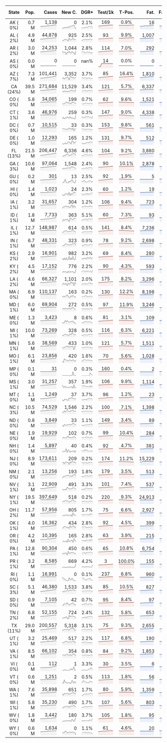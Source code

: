 
<!-- Building Table Time:  2020-07-07T04:30:00.643780 -->


| State | Pop. | Cases | New C. | DGR* | Test/1k | T-Pos. | Fat. | Fat./1M  | CFR* |  GF* | GF-14day | Dbl.Days | CDD |  
| :---: | ---: | ---: | ---: | :---: | :---: | :---: | ---: | ---:  | :---: |  :---: | :---: | :---: | ---: |  
| AK ( 0%)  | 0.7 M  | 1,138 <br><img src="/assets/images/covid/sparklines/AK_img_positive_20200707_1594110600.png"> | 0 <br><img src="/assets/images/covid/sparklines/AK_img_positiveIncrease_20200707_1594110600.png"> | 2.1% <br><img src="/assets/images/covid/sparklines/AK_img_dgr_4_20200707_1594110600.png"> | 169 <br><img src="/assets/images/covid/sparklines/AK_img_total_test_per_1k_20200707_1594110601.png"> | 0.9% <br><img src="/assets/images/covid/sparklines/AK_img_test_positivity_20200707_1594110601.png"> | 16 <br><img src="/assets/images/covid/sparklines/AK_img_death_20200707_1594110601.png"> | 22 <br><img src="/assets/images/covid/sparklines/AK_img_death_20200707_1594110601.png">  | 1.4% <br><img src="/assets/images/covid/sparklines/AK_img_cfr_4_20200707_1594110602.png"> |  0.5 <br><img src="/assets/images/covid/sparklines/AK_img_gfac_4_20200707_1594110601.png"> | 16.5 <br><img src="/assets/images/covid/sparklines/AK_img_gfac_14sum_20200707_1594110601.png"> | 33 <br><img src="/assets/images/covid/sparklines/AK_img_doubling_days_20200707_1594110601.png"> | 2   |  
| AL ( 2%)  | 4.9 M  | 44,878 <br><img src="/assets/images/covid/sparklines/AL_img_positive_20200707_1594110602.png"> | 925 <br><img src="/assets/images/covid/sparklines/AL_img_positiveIncrease_20200707_1594110602.png"> | 2.5% <br><img src="/assets/images/covid/sparklines/AL_img_dgr_4_20200707_1594110602.png"> | 93 <br><img src="/assets/images/covid/sparklines/AL_img_total_test_per_1k_20200707_1594110602.png"> | 9.9% <br><img src="/assets/images/covid/sparklines/AL_img_test_positivity_20200707_1594110602.png"> | 1,007 <br><img src="/assets/images/covid/sparklines/AL_img_death_20200707_1594110602.png"> | 205 <br><img src="/assets/images/covid/sparklines/AL_img_death_20200707_1594110602.png">  | 2.3% <br><img src="/assets/images/covid/sparklines/AL_img_cfr_4_20200707_1594110603.png"> |  1.0 <br><img src="/assets/images/covid/sparklines/AL_img_gfac_4_20200707_1594110602.png"> | 17.9 <br><img src="/assets/images/covid/sparklines/AL_img_gfac_14sum_20200707_1594110603.png"> | 27 <br><img src="/assets/images/covid/sparklines/AL_img_doubling_days_20200707_1594110603.png"> | 1   |  
| AR ( 2%)  | 3.0 M  | 24,253 <br><img src="/assets/images/covid/sparklines/AR_img_positive_20200707_1594110603.png"> | 1,044 <br><img src="/assets/images/covid/sparklines/AR_img_positiveIncrease_20200707_1594110603.png"> | 2.8% <br><img src="/assets/images/covid/sparklines/AR_img_dgr_4_20200707_1594110603.png"> | 114 <br><img src="/assets/images/covid/sparklines/AR_img_total_test_per_1k_20200707_1594110604.png"> | 7.0% <br><img src="/assets/images/covid/sparklines/AR_img_test_positivity_20200707_1594110604.png"> | 292 <br><img src="/assets/images/covid/sparklines/AR_img_death_20200707_1594110604.png"> | 97 <br><img src="/assets/images/covid/sparklines/AR_img_death_20200707_1594110604.png">  | 1.2% <br><img src="/assets/images/covid/sparklines/AR_img_cfr_4_20200707_1594110605.png"> |  0.6 <br><img src="/assets/images/covid/sparklines/AR_img_gfac_4_20200707_1594110604.png"> | 11.9 <br><img src="/assets/images/covid/sparklines/AR_img_gfac_14sum_20200707_1594110604.png"> | 25 <br><img src="/assets/images/covid/sparklines/AR_img_doubling_days_20200707_1594110604.png"> | 0   |  
| AS ( 0%)  | 0.0 M  | 0 <br><img src="/assets/images/covid/sparklines/AS_img_positive_20200707_1594110605.png"> | 0 <br><img src="/assets/images/covid/sparklines/AS_img_positiveIncrease_20200707_1594110605.png"> | nan% <br><img src="/assets/images/covid/sparklines/AS_img_dgr_4_20200707_1594110605.png"> | 14 <br><img src="/assets/images/covid/sparklines/AS_img_total_test_per_1k_20200707_1594110605.png"> | 0.0% <br><img src="/assets/images/covid/sparklines/AS_img_test_positivity_20200707_1594110605.png"> | 0 <br><img src="/assets/images/covid/sparklines/AS_img_death_20200707_1594110606.png"> | 0 <br><img src="/assets/images/covid/sparklines/AS_img_death_20200707_1594110606.png">  | 0.0% <br><img src="/assets/images/covid/sparklines/AS_img_cfr_4_20200707_1594110606.png"> |  nan <br><img src="/assets/images/covid/sparklines/AS_img_gfac_4_20200707_1594110606.png"> | nan <br><img src="/assets/images/covid/sparklines/AS_img_gfac_14sum_20200707_1594110606.png"> | nan <br><img src="/assets/images/covid/sparklines/AS_img_doubling_days_20200707_1594110606.png"> | 98   |  
| AZ ( 7%)  | 7.3 M  | 101,441 <br><img src="/assets/images/covid/sparklines/AZ_img_positive_20200707_1594110606.png"> | 3,352 <br><img src="/assets/images/covid/sparklines/AZ_img_positiveIncrease_20200707_1594110607.png"> | 3.7% <br><img src="/assets/images/covid/sparklines/AZ_img_dgr_4_20200707_1594110607.png"> | 85 <br><img src="/assets/images/covid/sparklines/AZ_img_total_test_per_1k_20200707_1594110607.png"> | 16.4% <br><img src="/assets/images/covid/sparklines/AZ_img_test_positivity_20200707_1594110607.png"> | 1,810 <br><img src="/assets/images/covid/sparklines/AZ_img_death_20200707_1594110607.png"> | 249 <br><img src="/assets/images/covid/sparklines/AZ_img_death_20200707_1594110607.png">  | 1.9% <br><img src="/assets/images/covid/sparklines/AZ_img_cfr_4_20200707_1594110608.png"> |  1.1 <br><img src="/assets/images/covid/sparklines/AZ_img_gfac_4_20200707_1594110607.png"> | 20.4 <br><img src="/assets/images/covid/sparklines/AZ_img_gfac_14sum_20200707_1594110607.png"> | 19 <br><img src="/assets/images/covid/sparklines/AZ_img_doubling_days_20200707_1594110607.png"> | 1   |  
| CA (24%)  | 39.5 M  | 271,684 <br><img src="/assets/images/covid/sparklines/CA_img_positive_20200707_1594110608.png"> | 11,529 <br><img src="/assets/images/covid/sparklines/CA_img_positiveIncrease_20200707_1594110608.png"> | 3.4% <br><img src="/assets/images/covid/sparklines/CA_img_dgr_4_20200707_1594110608.png"> | 121 <br><img src="/assets/images/covid/sparklines/CA_img_total_test_per_1k_20200707_1594110608.png"> | 5.7% <br><img src="/assets/images/covid/sparklines/CA_img_test_positivity_20200707_1594110608.png"> | 6,337 <br><img src="/assets/images/covid/sparklines/CA_img_death_20200707_1594110609.png"> | 160 <br><img src="/assets/images/covid/sparklines/CA_img_death_20200707_1594110609.png">  | 2.4% <br><img src="/assets/images/covid/sparklines/CA_img_cfr_4_20200707_1594110610.png"> |  1.4 <br><img src="/assets/images/covid/sparklines/CA_img_gfac_4_20200707_1594110609.png"> | 15.2 <br><img src="/assets/images/covid/sparklines/CA_img_gfac_14sum_20200707_1594110609.png"> | 21 <br><img src="/assets/images/covid/sparklines/CA_img_doubling_days_20200707_1594110609.png"> | 0   |  
| CO ( 0%)  | 5.8 M  | 34,065 <br><img src="/assets/images/covid/sparklines/CO_img_positive_20200707_1594110610.png"> | 199 <br><img src="/assets/images/covid/sparklines/CO_img_positiveIncrease_20200707_1594110610.png"> | 0.7% <br><img src="/assets/images/covid/sparklines/CO_img_dgr_4_20200707_1594110610.png"> | 62 <br><img src="/assets/images/covid/sparklines/CO_img_total_test_per_1k_20200707_1594110610.png"> | 9.6% <br><img src="/assets/images/covid/sparklines/CO_img_test_positivity_20200707_1594110610.png"> | 1,521 <br><img src="/assets/images/covid/sparklines/CO_img_death_20200707_1594110611.png"> | 264 <br><img src="/assets/images/covid/sparklines/CO_img_death_20200707_1594110611.png">  | 4.5% <br><img src="/assets/images/covid/sparklines/CO_img_cfr_4_20200707_1594110611.png"> |  0.9 <br><img src="/assets/images/covid/sparklines/CO_img_gfac_4_20200707_1594110611.png"> | 14.6 <br><img src="/assets/images/covid/sparklines/CO_img_gfac_14sum_20200707_1594110611.png"> | 97 <br><img src="/assets/images/covid/sparklines/CO_img_doubling_days_20200707_1594110611.png"> | 3   |  
| CT ( 1%)  | 3.6 M  | 46,976 <br><img src="/assets/images/covid/sparklines/CT_img_positive_20200707_1594110612.png"> | 259 <br><img src="/assets/images/covid/sparklines/CT_img_positiveIncrease_20200707_1594110612.png"> | 0.3% <br><img src="/assets/images/covid/sparklines/CT_img_dgr_4_20200707_1594110612.png"> | 147 <br><img src="/assets/images/covid/sparklines/CT_img_total_test_per_1k_20200707_1594110612.png"> | 9.0% <br><img src="/assets/images/covid/sparklines/CT_img_test_positivity_20200707_1594110612.png"> | 4,338 <br><img src="/assets/images/covid/sparklines/CT_img_death_20200707_1594110612.png"> | 1,217 <br><img src="/assets/images/covid/sparklines/CT_img_death_20200707_1594110612.png">  | 9.3% <br><img src="/assets/images/covid/sparklines/CT_img_cfr_4_20200707_1594110613.png"> |  0.7 <br><img src="/assets/images/covid/sparklines/CT_img_gfac_4_20200707_1594110612.png"> | 22.4 <br><img src="/assets/images/covid/sparklines/CT_img_gfac_14sum_20200707_1594110613.png"> | 269 <br><img src="/assets/images/covid/sparklines/CT_img_doubling_days_20200707_1594110613.png"> | 0   |  
| DC ( 0%)  | 0.7 M  | 10,515 <br><img src="/assets/images/covid/sparklines/DC_img_positive_20200707_1594110613.png"> | 33 <br><img src="/assets/images/covid/sparklines/DC_img_positiveIncrease_20200707_1594110613.png"> | 0.3% <br><img src="/assets/images/covid/sparklines/DC_img_dgr_4_20200707_1594110613.png"> | 153 <br><img src="/assets/images/covid/sparklines/DC_img_total_test_per_1k_20200707_1594110613.png"> | 9.8% <br><img src="/assets/images/covid/sparklines/DC_img_test_positivity_20200707_1594110614.png"> | 561 <br><img src="/assets/images/covid/sparklines/DC_img_death_20200707_1594110614.png"> | 795 <br><img src="/assets/images/covid/sparklines/DC_img_death_20200707_1594110614.png">  | 5.3% <br><img src="/assets/images/covid/sparklines/DC_img_cfr_4_20200707_1594110614.png"> |  1.4 <br><img src="/assets/images/covid/sparklines/DC_img_gfac_4_20200707_1594110614.png"> | 15.2 <br><img src="/assets/images/covid/sparklines/DC_img_gfac_14sum_20200707_1594110614.png"> | 231 <br><img src="/assets/images/covid/sparklines/DC_img_doubling_days_20200707_1594110614.png"> | 1   |  
| DE ( 0%)  | 1.0 M  | 12,293 <br><img src="/assets/images/covid/sparklines/DE_img_positive_20200707_1594110615.png"> | 165 <br><img src="/assets/images/covid/sparklines/DE_img_positiveIncrease_20200707_1594110615.png"> | 1.2% <br><img src="/assets/images/covid/sparklines/DE_img_dgr_4_20200707_1594110615.png"> | 131 <br><img src="/assets/images/covid/sparklines/DE_img_total_test_per_1k_20200707_1594110615.png"> | 9.7% <br><img src="/assets/images/covid/sparklines/DE_img_test_positivity_20200707_1594110615.png"> | 512 <br><img src="/assets/images/covid/sparklines/DE_img_death_20200707_1594110615.png"> | 526 <br><img src="/assets/images/covid/sparklines/DE_img_death_20200707_1594110615.png">  | 4.2% <br><img src="/assets/images/covid/sparklines/DE_img_cfr_4_20200707_1594110616.png"> |  1.4 <br><img src="/assets/images/covid/sparklines/DE_img_gfac_4_20200707_1594110615.png"> | 20.4 <br><img src="/assets/images/covid/sparklines/DE_img_gfac_14sum_20200707_1594110616.png"> | 58 <br><img src="/assets/images/covid/sparklines/DE_img_doubling_days_20200707_1594110616.png"> | 0   |  
| FL (13%)  | 21.5 M  | 206,447 <br><img src="/assets/images/covid/sparklines/FL_img_positive_20200707_1594110616.png"> | 6,336 <br><img src="/assets/images/covid/sparklines/FL_img_positiveIncrease_20200707_1594110616.png"> | 4.6% <br><img src="/assets/images/covid/sparklines/FL_img_dgr_4_20200707_1594110616.png"> | 104 <br><img src="/assets/images/covid/sparklines/FL_img_total_test_per_1k_20200707_1594110617.png"> | 9.2% <br><img src="/assets/images/covid/sparklines/FL_img_test_positivity_20200707_1594110617.png"> | 3,880 <br><img src="/assets/images/covid/sparklines/FL_img_death_20200707_1594110617.png"> | 181 <br><img src="/assets/images/covid/sparklines/FL_img_death_20200707_1594110617.png">  | 2.0% <br><img src="/assets/images/covid/sparklines/FL_img_cfr_4_20200707_1594110618.png"> |  0.9 <br><img src="/assets/images/covid/sparklines/FL_img_gfac_4_20200707_1594110617.png"> | 15.6 <br><img src="/assets/images/covid/sparklines/FL_img_gfac_14sum_20200707_1594110617.png"> | 15 <br><img src="/assets/images/covid/sparklines/FL_img_doubling_days_20200707_1594110617.png"> | 2   |  
| GA ( 3%)  | 10.6 M  | 97,064 <br><img src="/assets/images/covid/sparklines/GA_img_positive_20200707_1594110618.png"> | 1,548 <br><img src="/assets/images/covid/sparklines/GA_img_positiveIncrease_20200707_1594110618.png"> | 2.4% <br><img src="/assets/images/covid/sparklines/GA_img_dgr_4_20200707_1594110618.png"> | 90 <br><img src="/assets/images/covid/sparklines/GA_img_total_test_per_1k_20200707_1594110618.png"> | 10.1% <br><img src="/assets/images/covid/sparklines/GA_img_test_positivity_20200707_1594110618.png"> | 2,878 <br><img src="/assets/images/covid/sparklines/GA_img_death_20200707_1594110618.png"> | 271 <br><img src="/assets/images/covid/sparklines/GA_img_death_20200707_1594110618.png">  | 3.1% <br><img src="/assets/images/covid/sparklines/GA_img_cfr_4_20200707_1594110619.png"> |  0.8 <br><img src="/assets/images/covid/sparklines/GA_img_gfac_4_20200707_1594110618.png"> | 15.0 <br><img src="/assets/images/covid/sparklines/GA_img_gfac_14sum_20200707_1594110619.png"> | 29 <br><img src="/assets/images/covid/sparklines/GA_img_doubling_days_20200707_1594110619.png"> | 2   |  
| GU ( 0%)  | 0.2 M  | 301 <br><img src="/assets/images/covid/sparklines/GU_img_positive_20200707_1594110619.png"> | 13 <br><img src="/assets/images/covid/sparklines/GU_img_positiveIncrease_20200707_1594110619.png"> | 2.5% <br><img src="/assets/images/covid/sparklines/GU_img_dgr_4_20200707_1594110619.png"> | 92 <br><img src="/assets/images/covid/sparklines/GU_img_total_test_per_1k_20200707_1594110620.png"> | 1.9% <br><img src="/assets/images/covid/sparklines/GU_img_test_positivity_20200707_1594110620.png"> | 5 <br><img src="/assets/images/covid/sparklines/GU_img_death_20200707_1594110620.png"> | 30 <br><img src="/assets/images/covid/sparklines/GU_img_death_20200707_1594110620.png">  | 1.7% <br><img src="/assets/images/covid/sparklines/GU_img_cfr_4_20200707_1594110621.png"> |  0.4 <br><img src="/assets/images/covid/sparklines/GU_img_gfac_4_20200707_1594110620.png"> | 18.2 <br><img src="/assets/images/covid/sparklines/GU_img_gfac_14sum_20200707_1594110620.png"> | 28 <br><img src="/assets/images/covid/sparklines/GU_img_doubling_days_20200707_1594110620.png"> | 0   |  
| HI ( 0%)  | 1.4 M  | 1,023 <br><img src="/assets/images/covid/sparklines/HI_img_positive_20200707_1594110621.png"> | 24 <br><img src="/assets/images/covid/sparklines/HI_img_positiveIncrease_20200707_1594110621.png"> | 2.3% <br><img src="/assets/images/covid/sparklines/HI_img_dgr_4_20200707_1594110621.png"> | 60 <br><img src="/assets/images/covid/sparklines/HI_img_total_test_per_1k_20200707_1594110621.png"> | 1.2% <br><img src="/assets/images/covid/sparklines/HI_img_test_positivity_20200707_1594110621.png"> | 19 <br><img src="/assets/images/covid/sparklines/HI_img_death_20200707_1594110622.png"> | 13 <br><img src="/assets/images/covid/sparklines/HI_img_death_20200707_1594110622.png">  | 1.9% <br><img src="/assets/images/covid/sparklines/HI_img_cfr_4_20200707_1594110622.png"> |  1.6 <br><img src="/assets/images/covid/sparklines/HI_img_gfac_4_20200707_1594110622.png"> | 36.3 <br><img src="/assets/images/covid/sparklines/HI_img_gfac_14sum_20200707_1594110622.png"> | 30 <br><img src="/assets/images/covid/sparklines/HI_img_doubling_days_20200707_1594110622.png"> | 0   |  
| IA ( 1%)  | 3.2 M  | 31,657 <br><img src="/assets/images/covid/sparklines/IA_img_positive_20200707_1594110622.png"> | 304 <br><img src="/assets/images/covid/sparklines/IA_img_positiveIncrease_20200707_1594110623.png"> | 1.2% <br><img src="/assets/images/covid/sparklines/IA_img_dgr_4_20200707_1594110623.png"> | 106 <br><img src="/assets/images/covid/sparklines/IA_img_total_test_per_1k_20200707_1594110623.png"> | 9.4% <br><img src="/assets/images/covid/sparklines/IA_img_test_positivity_20200707_1594110623.png"> | 723 <br><img src="/assets/images/covid/sparklines/IA_img_death_20200707_1594110623.png"> | 229 <br><img src="/assets/images/covid/sparklines/IA_img_death_20200707_1594110623.png">  | 2.3% <br><img src="/assets/images/covid/sparklines/IA_img_cfr_4_20200707_1594110624.png"> |  1.1 <br><img src="/assets/images/covid/sparklines/IA_img_gfac_4_20200707_1594110623.png"> | 18.6 <br><img src="/assets/images/covid/sparklines/IA_img_gfac_14sum_20200707_1594110623.png"> | 57 <br><img src="/assets/images/covid/sparklines/IA_img_doubling_days_20200707_1594110624.png"> | 2   |  
| ID ( 1%)  | 1.8 M  | 7,733 <br><img src="/assets/images/covid/sparklines/ID_img_positive_20200707_1594110624.png"> | 363 <br><img src="/assets/images/covid/sparklines/ID_img_positiveIncrease_20200707_1594110624.png"> | 5.1% <br><img src="/assets/images/covid/sparklines/ID_img_dgr_4_20200707_1594110624.png"> | 60 <br><img src="/assets/images/covid/sparklines/ID_img_total_test_per_1k_20200707_1594110624.png"> | 7.3% <br><img src="/assets/images/covid/sparklines/ID_img_test_positivity_20200707_1594110624.png"> | 93 <br><img src="/assets/images/covid/sparklines/ID_img_death_20200707_1594110625.png"> | 52 <br><img src="/assets/images/covid/sparklines/ID_img_death_20200707_1594110625.png">  | 1.3% <br><img src="/assets/images/covid/sparklines/ID_img_cfr_4_20200707_1594110625.png"> |  1.0 <br><img src="/assets/images/covid/sparklines/ID_img_gfac_4_20200707_1594110625.png"> | 12.0 <br><img src="/assets/images/covid/sparklines/ID_img_gfac_14sum_20200707_1594110625.png"> | 14 <br><img src="/assets/images/covid/sparklines/ID_img_doubling_days_20200707_1594110625.png"> | 2   |  
| IL ( 1%)  | 12.7 M  | 148,987 <br><img src="/assets/images/covid/sparklines/IL_img_positive_20200707_1594110625.png"> | 614 <br><img src="/assets/images/covid/sparklines/IL_img_positiveIncrease_20200707_1594110626.png"> | 0.5% <br><img src="/assets/images/covid/sparklines/IL_img_dgr_4_20200707_1594110626.png"> | 141 <br><img src="/assets/images/covid/sparklines/IL_img_total_test_per_1k_20200707_1594110626.png"> | 8.4% <br><img src="/assets/images/covid/sparklines/IL_img_test_positivity_20200707_1594110626.png"> | 7,236 <br><img src="/assets/images/covid/sparklines/IL_img_death_20200707_1594110626.png"> | 571 <br><img src="/assets/images/covid/sparklines/IL_img_death_20200707_1594110626.png">  | 4.9% <br><img src="/assets/images/covid/sparklines/IL_img_cfr_4_20200707_1594110627.png"> |  0.9 <br><img src="/assets/images/covid/sparklines/IL_img_gfac_4_20200707_1594110626.png"> | 14.4 <br><img src="/assets/images/covid/sparklines/IL_img_gfac_14sum_20200707_1594110626.png"> | 144 <br><img src="/assets/images/covid/sparklines/IL_img_doubling_days_20200707_1594110627.png"> | 3   |  
| IN ( 1%)  | 6.7 M  | 48,331 <br><img src="/assets/images/covid/sparklines/IN_img_positive_20200707_1594110627.png"> | 323 <br><img src="/assets/images/covid/sparklines/IN_img_positiveIncrease_20200707_1594110627.png"> | 0.9% <br><img src="/assets/images/covid/sparklines/IN_img_dgr_4_20200707_1594110627.png"> | 78 <br><img src="/assets/images/covid/sparklines/IN_img_total_test_per_1k_20200707_1594110627.png"> | 9.2% <br><img src="/assets/images/covid/sparklines/IN_img_test_positivity_20200707_1594110627.png"> | 2,698 <br><img src="/assets/images/covid/sparklines/IN_img_death_20200707_1594110628.png"> | 401 <br><img src="/assets/images/covid/sparklines/IN_img_death_20200707_1594110628.png">  | 5.6% <br><img src="/assets/images/covid/sparklines/IN_img_cfr_4_20200707_1594110628.png"> |  0.9 <br><img src="/assets/images/covid/sparklines/IN_img_gfac_4_20200707_1594110628.png"> | 15.0 <br><img src="/assets/images/covid/sparklines/IN_img_gfac_14sum_20200707_1594110628.png"> | 75 <br><img src="/assets/images/covid/sparklines/IN_img_doubling_days_20200707_1594110628.png"> | 1   |  
| KS ( 2%)  | 2.9 M  | 16,901 <br><img src="/assets/images/covid/sparklines/KS_img_positive_20200707_1594110628.png"> | 982 <br><img src="/assets/images/covid/sparklines/KS_img_positiveIncrease_20200707_1594110629.png"> | 3.2% <br><img src="/assets/images/covid/sparklines/KS_img_dgr_4_20200707_1594110629.png"> | 69 <br><img src="/assets/images/covid/sparklines/KS_img_total_test_per_1k_20200707_1594110629.png"> | 8.4% <br><img src="/assets/images/covid/sparklines/KS_img_test_positivity_20200707_1594110629.png"> | 280 <br><img src="/assets/images/covid/sparklines/KS_img_death_20200707_1594110629.png"> | 96 <br><img src="/assets/images/covid/sparklines/KS_img_death_20200707_1594110629.png">  | 1.7% <br><img src="/assets/images/covid/sparklines/KS_img_cfr_4_20200707_1594110630.png"> |  0.0 <br><img src="/assets/images/covid/sparklines/KS_img_gfac_4_20200707_1594110629.png"> | 0.0 <br><img src="/assets/images/covid/sparklines/KS_img_gfac_14sum_20200707_1594110629.png"> | 22 <br><img src="/assets/images/covid/sparklines/KS_img_doubling_days_20200707_1594110630.png"> | 0   |  
| KY ( 2%)  | 4.5 M  | 17,152 <br><img src="/assets/images/covid/sparklines/KY_img_positive_20200707_1594110630.png"> | 776 <br><img src="/assets/images/covid/sparklines/KY_img_positiveIncrease_20200707_1594110630.png"> | 2.2% <br><img src="/assets/images/covid/sparklines/KY_img_dgr_4_20200707_1594110630.png"> | 90 <br><img src="/assets/images/covid/sparklines/KY_img_total_test_per_1k_20200707_1594110630.png"> | 4.3% <br><img src="/assets/images/covid/sparklines/KY_img_test_positivity_20200707_1594110630.png"> | 593 <br><img src="/assets/images/covid/sparklines/KY_img_death_20200707_1594110631.png"> | 133 <br><img src="/assets/images/covid/sparklines/KY_img_death_20200707_1594110631.png">  | 3.5% <br><img src="/assets/images/covid/sparklines/KY_img_cfr_4_20200707_1594110632.png"> |  0.7 <br><img src="/assets/images/covid/sparklines/KY_img_gfac_4_20200707_1594110631.png"> | 14.4 <br><img src="/assets/images/covid/sparklines/KY_img_gfac_14sum_20200707_1594110631.png"> | 31 <br><img src="/assets/images/covid/sparklines/KY_img_doubling_days_20200707_1594110631.png"> | 0   |  
| LA ( 2%)  | 4.6 M  | 66,327 <br><img src="/assets/images/covid/sparklines/LA_img_positive_20200707_1594110632.png"> | 1,101 <br><img src="/assets/images/covid/sparklines/LA_img_positiveIncrease_20200707_1594110632.png"> | 2.0% <br><img src="/assets/images/covid/sparklines/LA_img_dgr_4_20200707_1594110632.png"> | 175 <br><img src="/assets/images/covid/sparklines/LA_img_total_test_per_1k_20200707_1594110632.png"> | 8.2% <br><img src="/assets/images/covid/sparklines/LA_img_test_positivity_20200707_1594110632.png"> | 3,296 <br><img src="/assets/images/covid/sparklines/LA_img_death_20200707_1594110632.png"> | 709 <br><img src="/assets/images/covid/sparklines/LA_img_death_20200707_1594110632.png">  | 5.1% <br><img src="/assets/images/covid/sparklines/LA_img_cfr_4_20200707_1594110633.png"> |  0.6 <br><img src="/assets/images/covid/sparklines/LA_img_gfac_4_20200707_1594110633.png"> | 12.5 <br><img src="/assets/images/covid/sparklines/LA_img_gfac_14sum_20200707_1594110633.png"> | 35 <br><img src="/assets/images/covid/sparklines/LA_img_doubling_days_20200707_1594110633.png"> | 1   |  
| MA ( 0%)  | 6.9 M  | 110,137 <br><img src="/assets/images/covid/sparklines/MA_img_positive_20200707_1594110633.png"> | 163 <br><img src="/assets/images/covid/sparklines/MA_img_positiveIncrease_20200707_1594110633.png"> | 0.2% <br><img src="/assets/images/covid/sparklines/MA_img_dgr_4_20200707_1594110634.png"> | 130 <br><img src="/assets/images/covid/sparklines/MA_img_total_test_per_1k_20200707_1594110634.png"> | 12.2% <br><img src="/assets/images/covid/sparklines/MA_img_test_positivity_20200707_1594110634.png"> | 8,198 <br><img src="/assets/images/covid/sparklines/MA_img_death_20200707_1594110634.png"> | 1,189 <br><img src="/assets/images/covid/sparklines/MA_img_death_20200707_1594110634.png">  | 7.4% <br><img src="/assets/images/covid/sparklines/MA_img_cfr_4_20200707_1594110635.png"> |  1.0 <br><img src="/assets/images/covid/sparklines/MA_img_gfac_4_20200707_1594110634.png"> | 15.5 <br><img src="/assets/images/covid/sparklines/MA_img_gfac_14sum_20200707_1594110634.png"> | 425 <br><img src="/assets/images/covid/sparklines/MA_img_doubling_days_20200707_1594110634.png"> | 0   |  
| MD ( 1%)  | 6.0 M  | 69,904 <br><img src="/assets/images/covid/sparklines/MD_img_positive_20200707_1594110635.png"> | 272 <br><img src="/assets/images/covid/sparklines/MD_img_positiveIncrease_20200707_1594110635.png"> | 0.5% <br><img src="/assets/images/covid/sparklines/MD_img_dgr_4_20200707_1594110635.png"> | 97 <br><img src="/assets/images/covid/sparklines/MD_img_total_test_per_1k_20200707_1594110635.png"> | 11.9% <br><img src="/assets/images/covid/sparklines/MD_img_test_positivity_20200707_1594110635.png"> | 3,246 <br><img src="/assets/images/covid/sparklines/MD_img_death_20200707_1594110635.png"> | 537 <br><img src="/assets/images/covid/sparklines/MD_img_death_20200707_1594110635.png">  | 4.7% <br><img src="/assets/images/covid/sparklines/MD_img_cfr_4_20200707_1594110636.png"> |  0.9 <br><img src="/assets/images/covid/sparklines/MD_img_gfac_4_20200707_1594110636.png"> | 14.5 <br><img src="/assets/images/covid/sparklines/MD_img_gfac_14sum_20200707_1594110636.png"> | 143 <br><img src="/assets/images/covid/sparklines/MD_img_doubling_days_20200707_1594110636.png"> | 3   |  
| ME ( 0%)  | 1.3 M  | 3,423 <br><img src="/assets/images/covid/sparklines/ME_img_positive_20200707_1594110636.png"> | 8 <br><img src="/assets/images/covid/sparklines/ME_img_positiveIncrease_20200707_1594110636.png"> | 0.6% <br><img src="/assets/images/covid/sparklines/ME_img_dgr_4_20200707_1594110637.png"> | 81 <br><img src="/assets/images/covid/sparklines/ME_img_total_test_per_1k_20200707_1594110637.png"> | 3.1% <br><img src="/assets/images/covid/sparklines/ME_img_test_positivity_20200707_1594110637.png"> | 109 <br><img src="/assets/images/covid/sparklines/ME_img_death_20200707_1594110637.png"> | 81 <br><img src="/assets/images/covid/sparklines/ME_img_death_20200707_1594110637.png">  | 3.2% <br><img src="/assets/images/covid/sparklines/ME_img_cfr_4_20200707_1594110638.png"> |  0.7 <br><img src="/assets/images/covid/sparklines/ME_img_gfac_4_20200707_1594110637.png"> | 15.2 <br><img src="/assets/images/covid/sparklines/ME_img_gfac_14sum_20200707_1594110637.png"> | 119 <br><img src="/assets/images/covid/sparklines/ME_img_doubling_days_20200707_1594110637.png"> | 3   |  
| MI ( 1%)  | 10.0 M  | 73,269 <br><img src="/assets/images/covid/sparklines/MI_img_positive_20200707_1594110638.png"> | 328 <br><img src="/assets/images/covid/sparklines/MI_img_positiveIncrease_20200707_1594110638.png"> | 0.5% <br><img src="/assets/images/covid/sparklines/MI_img_dgr_4_20200707_1594110638.png"> | 116 <br><img src="/assets/images/covid/sparklines/MI_img_total_test_per_1k_20200707_1594110638.png"> | 6.3% <br><img src="/assets/images/covid/sparklines/MI_img_test_positivity_20200707_1594110638.png"> | 6,221 <br><img src="/assets/images/covid/sparklines/MI_img_death_20200707_1594110638.png"> | 623 <br><img src="/assets/images/covid/sparklines/MI_img_death_20200707_1594110638.png">  | 8.6% <br><img src="/assets/images/covid/sparklines/MI_img_cfr_4_20200707_1594110639.png"> |  0.9 <br><img src="/assets/images/covid/sparklines/MI_img_gfac_4_20200707_1594110639.png"> | 15.4 <br><img src="/assets/images/covid/sparklines/MI_img_gfac_14sum_20200707_1594110639.png"> | 132 <br><img src="/assets/images/covid/sparklines/MI_img_doubling_days_20200707_1594110639.png"> | 4   |  
| MN ( 1%)  | 5.6 M  | 38,569 <br><img src="/assets/images/covid/sparklines/MN_img_positive_20200707_1594110639.png"> | 433 <br><img src="/assets/images/covid/sparklines/MN_img_positiveIncrease_20200707_1594110640.png"> | 1.0% <br><img src="/assets/images/covid/sparklines/MN_img_dgr_4_20200707_1594110640.png"> | 121 <br><img src="/assets/images/covid/sparklines/MN_img_total_test_per_1k_20200707_1594110640.png"> | 5.7% <br><img src="/assets/images/covid/sparklines/MN_img_test_positivity_20200707_1594110640.png"> | 1,511 <br><img src="/assets/images/covid/sparklines/MN_img_death_20200707_1594110640.png"> | 268 <br><img src="/assets/images/covid/sparklines/MN_img_death_20200707_1594110640.png">  | 4.0% <br><img src="/assets/images/covid/sparklines/MN_img_cfr_4_20200707_1594110641.png"> |  0.7 <br><img src="/assets/images/covid/sparklines/MN_img_gfac_4_20200707_1594110640.png"> | 14.1 <br><img src="/assets/images/covid/sparklines/MN_img_gfac_14sum_20200707_1594110640.png"> | 67 <br><img src="/assets/images/covid/sparklines/MN_img_doubling_days_20200707_1594110641.png"> | 1   |  
| MO ( 1%)  | 6.1 M  | 23,856 <br><img src="/assets/images/covid/sparklines/MO_img_positive_20200707_1594110641.png"> | 420 <br><img src="/assets/images/covid/sparklines/MO_img_positiveIncrease_20200707_1594110641.png"> | 1.6% <br><img src="/assets/images/covid/sparklines/MO_img_dgr_4_20200707_1594110641.png"> | 70 <br><img src="/assets/images/covid/sparklines/MO_img_total_test_per_1k_20200707_1594110641.png"> | 5.6% <br><img src="/assets/images/covid/sparklines/MO_img_test_positivity_20200707_1594110641.png"> | 1,028 <br><img src="/assets/images/covid/sparklines/MO_img_death_20200707_1594110642.png"> | 167 <br><img src="/assets/images/covid/sparklines/MO_img_death_20200707_1594110642.png">  | 4.4% <br><img src="/assets/images/covid/sparklines/MO_img_cfr_4_20200707_1594110642.png"> |  1.3 <br><img src="/assets/images/covid/sparklines/MO_img_gfac_4_20200707_1594110642.png"> | 12.2 <br><img src="/assets/images/covid/sparklines/MO_img_gfac_14sum_20200707_1594110642.png"> | 42 <br><img src="/assets/images/covid/sparklines/MO_img_doubling_days_20200707_1594110642.png"> | 0   |  
| MP ( 0%)  | 0.1 M  | 31 <br><img src="/assets/images/covid/sparklines/MP_img_positive_20200707_1594110642.png"> | 0 <br><img src="/assets/images/covid/sparklines/MP_img_positiveIncrease_20200707_1594110643.png"> | 0.3% <br><img src="/assets/images/covid/sparklines/MP_img_dgr_4_20200707_1594110643.png"> | 160 <br><img src="/assets/images/covid/sparklines/MP_img_total_test_per_1k_20200707_1594110643.png"> | 0.4% <br><img src="/assets/images/covid/sparklines/MP_img_test_positivity_20200707_1594110643.png"> | 2 <br><img src="/assets/images/covid/sparklines/MP_img_death_20200707_1594110643.png"> | 39 <br><img src="/assets/images/covid/sparklines/MP_img_death_20200707_1594110643.png">  | 6.5% <br><img src="/assets/images/covid/sparklines/MP_img_cfr_4_20200707_1594110644.png"> |  0.0 <br><img src="/assets/images/covid/sparklines/MP_img_gfac_4_20200707_1594110643.png"> | 8.3 <br><img src="/assets/images/covid/sparklines/MP_img_gfac_14sum_20200707_1594110643.png"> | 241 <br><img src="/assets/images/covid/sparklines/MP_img_doubling_days_20200707_1594110644.png"> | 98   |  
| MS ( 1%)  | 3.0 M  | 31,257 <br><img src="/assets/images/covid/sparklines/MS_img_positive_20200707_1594110644.png"> | 357 <br><img src="/assets/images/covid/sparklines/MS_img_positiveIncrease_20200707_1594110644.png"> | 1.9% <br><img src="/assets/images/covid/sparklines/MS_img_dgr_4_20200707_1594110644.png"> | 106 <br><img src="/assets/images/covid/sparklines/MS_img_total_test_per_1k_20200707_1594110644.png"> | 9.9% <br><img src="/assets/images/covid/sparklines/MS_img_test_positivity_20200707_1594110645.png"> | 1,114 <br><img src="/assets/images/covid/sparklines/MS_img_death_20200707_1594110645.png"> | 374 <br><img src="/assets/images/covid/sparklines/MS_img_death_20200707_1594110645.png">  | 3.6% <br><img src="/assets/images/covid/sparklines/MS_img_cfr_4_20200707_1594110646.png"> |  1.0 <br><img src="/assets/images/covid/sparklines/MS_img_gfac_4_20200707_1594110645.png"> | 12.7 <br><img src="/assets/images/covid/sparklines/MS_img_gfac_14sum_20200707_1594110645.png"> | 36 <br><img src="/assets/images/covid/sparklines/MS_img_doubling_days_20200707_1594110646.png"> | 0   |  
| MT ( 0%)  | 1.1 M  | 1,249 <br><img src="/assets/images/covid/sparklines/MT_img_positive_20200707_1594110646.png"> | 37 <br><img src="/assets/images/covid/sparklines/MT_img_positiveIncrease_20200707_1594110646.png"> | 3.7% <br><img src="/assets/images/covid/sparklines/MT_img_dgr_4_20200707_1594110646.png"> | 96 <br><img src="/assets/images/covid/sparklines/MT_img_total_test_per_1k_20200707_1594110646.png"> | 1.2% <br><img src="/assets/images/covid/sparklines/MT_img_test_positivity_20200707_1594110647.png"> | 23 <br><img src="/assets/images/covid/sparklines/MT_img_death_20200707_1594110647.png"> | 22 <br><img src="/assets/images/covid/sparklines/MT_img_death_20200707_1594110647.png">  | 1.9% <br><img src="/assets/images/covid/sparklines/MT_img_cfr_4_20200707_1594110647.png"> |  1.0 <br><img src="/assets/images/covid/sparklines/MT_img_gfac_4_20200707_1594110647.png"> | 23.8 <br><img src="/assets/images/covid/sparklines/MT_img_gfac_14sum_20200707_1594110647.png"> | 19 <br><img src="/assets/images/covid/sparklines/MT_img_doubling_days_20200707_1594110647.png"> | 1   |  
| NC ( 3%)  | 10.5 M  | 74,529 <br><img src="/assets/images/covid/sparklines/NC_img_positive_20200707_1594110647.png"> | 1,546 <br><img src="/assets/images/covid/sparklines/NC_img_positiveIncrease_20200707_1594110648.png"> | 2.2% <br><img src="/assets/images/covid/sparklines/NC_img_dgr_4_20200707_1594110648.png"> | 100 <br><img src="/assets/images/covid/sparklines/NC_img_total_test_per_1k_20200707_1594110648.png"> | 7.1% <br><img src="/assets/images/covid/sparklines/NC_img_test_positivity_20200707_1594110648.png"> | 1,398 <br><img src="/assets/images/covid/sparklines/NC_img_death_20200707_1594110648.png"> | 133 <br><img src="/assets/images/covid/sparklines/NC_img_death_20200707_1594110648.png">  | 1.9% <br><img src="/assets/images/covid/sparklines/NC_img_cfr_4_20200707_1594110649.png"> |  1.0 <br><img src="/assets/images/covid/sparklines/NC_img_gfac_4_20200707_1594110648.png"> | 15.2 <br><img src="/assets/images/covid/sparklines/NC_img_gfac_14sum_20200707_1594110648.png"> | 32 <br><img src="/assets/images/covid/sparklines/NC_img_doubling_days_20200707_1594110649.png"> | 0   |  
| ND ( 0%)  | 0.8 M  | 3,849 <br><img src="/assets/images/covid/sparklines/ND_img_positive_20200707_1594110649.png"> | 33 <br><img src="/assets/images/covid/sparklines/ND_img_positiveIncrease_20200707_1594110649.png"> | 1.1% <br><img src="/assets/images/covid/sparklines/ND_img_dgr_4_20200707_1594110649.png"> | 149 <br><img src="/assets/images/covid/sparklines/ND_img_total_test_per_1k_20200707_1594110649.png"> | 3.4% <br><img src="/assets/images/covid/sparklines/ND_img_test_positivity_20200707_1594110649.png"> | 89 <br><img src="/assets/images/covid/sparklines/ND_img_death_20200707_1594110649.png"> | 117 <br><img src="/assets/images/covid/sparklines/ND_img_death_20200707_1594110649.png">  | 2.3% <br><img src="/assets/images/covid/sparklines/ND_img_cfr_4_20200707_1594110650.png"> |  0.9 <br><img src="/assets/images/covid/sparklines/ND_img_gfac_4_20200707_1594110650.png"> | 18.5 <br><img src="/assets/images/covid/sparklines/ND_img_gfac_14sum_20200707_1594110650.png"> | 63 <br><img src="/assets/images/covid/sparklines/ND_img_doubling_days_20200707_1594110650.png"> | 3   |  
| NE ( 0%)  | 1.9 M  | 19,929 <br><img src="/assets/images/covid/sparklines/NE_img_positive_20200707_1594110650.png"> | 102 <br><img src="/assets/images/covid/sparklines/NE_img_positiveIncrease_20200707_1594110651.png"> | 0.7% <br><img src="/assets/images/covid/sparklines/NE_img_dgr_4_20200707_1594110651.png"> | 99 <br><img src="/assets/images/covid/sparklines/NE_img_total_test_per_1k_20200707_1594110651.png"> | 10.4% <br><img src="/assets/images/covid/sparklines/NE_img_test_positivity_20200707_1594110651.png"> | 284 <br><img src="/assets/images/covid/sparklines/NE_img_death_20200707_1594110651.png"> | 147 <br><img src="/assets/images/covid/sparklines/NE_img_death_20200707_1594110651.png">  | 1.4% <br><img src="/assets/images/covid/sparklines/NE_img_cfr_4_20200707_1594110652.png"> |  0.9 <br><img src="/assets/images/covid/sparklines/NE_img_gfac_4_20200707_1594110651.png"> | 14.6 <br><img src="/assets/images/covid/sparklines/NE_img_gfac_14sum_20200707_1594110651.png"> | 96 <br><img src="/assets/images/covid/sparklines/NE_img_doubling_days_20200707_1594110652.png"> | 2   |  
| NH ( 0%)  | 1.4 M  | 5,897 <br><img src="/assets/images/covid/sparklines/NH_img_positive_20200707_1594110652.png"> | 40 <br><img src="/assets/images/covid/sparklines/NH_img_positiveIncrease_20200707_1594110652.png"> | 0.4% <br><img src="/assets/images/covid/sparklines/NH_img_dgr_4_20200707_1594110652.png"> | 92 <br><img src="/assets/images/covid/sparklines/NH_img_total_test_per_1k_20200707_1594110652.png"> | 4.7% <br><img src="/assets/images/covid/sparklines/NH_img_test_positivity_20200707_1594110652.png"> | 381 <br><img src="/assets/images/covid/sparklines/NH_img_death_20200707_1594110653.png"> | 280 <br><img src="/assets/images/covid/sparklines/NH_img_death_20200707_1594110653.png">  | 6.4% <br><img src="/assets/images/covid/sparklines/NH_img_cfr_4_20200707_1594110653.png"> |  0.7 <br><img src="/assets/images/covid/sparklines/NH_img_gfac_4_20200707_1594110653.png"> | 13.9 <br><img src="/assets/images/covid/sparklines/NH_img_gfac_14sum_20200707_1594110653.png"> | 158 <br><img src="/assets/images/covid/sparklines/NH_img_doubling_days_20200707_1594110653.png"> | 0   |  
| NJ ( 0%)  | 8.9 M  | 173,611 <br><img src="/assets/images/covid/sparklines/NJ_img_positive_20200707_1594110653.png"> | 209 <br><img src="/assets/images/covid/sparklines/NJ_img_positiveIncrease_20200707_1594110654.png"> | 0.2% <br><img src="/assets/images/covid/sparklines/NJ_img_dgr_4_20200707_1594110654.png"> | 174 <br><img src="/assets/images/covid/sparklines/NJ_img_total_test_per_1k_20200707_1594110654.png"> | 11.2% <br><img src="/assets/images/covid/sparklines/NJ_img_test_positivity_20200707_1594110654.png"> | 15,229 <br><img src="/assets/images/covid/sparklines/NJ_img_death_20200707_1594110654.png"> | 1,715 <br><img src="/assets/images/covid/sparklines/NJ_img_death_20200707_1594110654.png">  | 8.8% <br><img src="/assets/images/covid/sparklines/NJ_img_cfr_4_20200707_1594110655.png"> |  0.9 <br><img src="/assets/images/covid/sparklines/NJ_img_gfac_4_20200707_1594110654.png"> | 17.2 <br><img src="/assets/images/covid/sparklines/NJ_img_gfac_14sum_20200707_1594110654.png"> | 411 <br><img src="/assets/images/covid/sparklines/NJ_img_doubling_days_20200707_1594110655.png"> | 1   |  
| NM ( 0%)  | 2.1 M  | 13,256 <br><img src="/assets/images/covid/sparklines/NM_img_positive_20200707_1594110655.png"> | 193 <br><img src="/assets/images/covid/sparklines/NM_img_positiveIncrease_20200707_1594110655.png"> | 1.8% <br><img src="/assets/images/covid/sparklines/NM_img_dgr_4_20200707_1594110655.png"> | 179 <br><img src="/assets/images/covid/sparklines/NM_img_total_test_per_1k_20200707_1594110655.png"> | 3.5% <br><img src="/assets/images/covid/sparklines/NM_img_test_positivity_20200707_1594110655.png"> | 513 <br><img src="/assets/images/covid/sparklines/NM_img_death_20200707_1594110655.png"> | 245 <br><img src="/assets/images/covid/sparklines/NM_img_death_20200707_1594110655.png">  | 3.9% <br><img src="/assets/images/covid/sparklines/NM_img_cfr_4_20200707_1594110656.png"> |  1.0 <br><img src="/assets/images/covid/sparklines/NM_img_gfac_4_20200707_1594110656.png"> | 15.1 <br><img src="/assets/images/covid/sparklines/NM_img_gfac_14sum_20200707_1594110656.png"> | 39 <br><img src="/assets/images/covid/sparklines/NM_img_doubling_days_20200707_1594110656.png"> | 1   |  
| NV ( 1%)  | 3.1 M  | 22,909 <br><img src="/assets/images/covid/sparklines/NV_img_positive_20200707_1594110656.png"> | 491 <br><img src="/assets/images/covid/sparklines/NV_img_positiveIncrease_20200707_1594110657.png"> | 3.3% <br><img src="/assets/images/covid/sparklines/NV_img_dgr_4_20200707_1594110657.png"> | 101 <br><img src="/assets/images/covid/sparklines/NV_img_total_test_per_1k_20200707_1594110657.png"> | 7.4% <br><img src="/assets/images/covid/sparklines/NV_img_test_positivity_20200707_1594110657.png"> | 537 <br><img src="/assets/images/covid/sparklines/NV_img_death_20200707_1594110657.png"> | 174 <br><img src="/assets/images/covid/sparklines/NV_img_death_20200707_1594110657.png">  | 2.4% <br><img src="/assets/images/covid/sparklines/NV_img_cfr_4_20200707_1594110658.png"> |  0.9 <br><img src="/assets/images/covid/sparklines/NV_img_gfac_4_20200707_1594110657.png"> | 16.1 <br><img src="/assets/images/covid/sparklines/NV_img_gfac_14sum_20200707_1594110658.png"> | 21 <br><img src="/assets/images/covid/sparklines/NV_img_doubling_days_20200707_1594110658.png"> | 3   |  
| NY ( 1%)  | 19.5 M  | 397,649 <br><img src="/assets/images/covid/sparklines/NY_img_positive_20200707_1594110658.png"> | 518 <br><img src="/assets/images/covid/sparklines/NY_img_positiveIncrease_20200707_1594110658.png"> | 0.2% <br><img src="/assets/images/covid/sparklines/NY_img_dgr_4_20200707_1594110658.png"> | 220 <br><img src="/assets/images/covid/sparklines/NY_img_total_test_per_1k_20200707_1594110658.png"> | 9.3% <br><img src="/assets/images/covid/sparklines/NY_img_test_positivity_20200707_1594110659.png"> | 24,913 <br><img src="/assets/images/covid/sparklines/NY_img_death_20200707_1594110659.png"> | 1,281 <br><img src="/assets/images/covid/sparklines/NY_img_death_20200707_1594110659.png">  | 6.3% <br><img src="/assets/images/covid/sparklines/NY_img_cfr_4_20200707_1594110659.png"> |  0.9 <br><img src="/assets/images/covid/sparklines/NY_img_gfac_4_20200707_1594110659.png"> | 14.3 <br><img src="/assets/images/covid/sparklines/NY_img_gfac_14sum_20200707_1594110659.png"> | 450 <br><img src="/assets/images/covid/sparklines/NY_img_doubling_days_20200707_1594110659.png"> | 3   |  
| OH ( 2%)  | 11.7 M  | 57,956 <br><img src="/assets/images/covid/sparklines/OH_img_positive_20200707_1594110660.png"> | 805 <br><img src="/assets/images/covid/sparklines/OH_img_positiveIncrease_20200707_1594110660.png"> | 1.7% <br><img src="/assets/images/covid/sparklines/OH_img_dgr_4_20200707_1594110660.png"> | 75 <br><img src="/assets/images/covid/sparklines/OH_img_total_test_per_1k_20200707_1594110660.png"> | 6.6% <br><img src="/assets/images/covid/sparklines/OH_img_test_positivity_20200707_1594110660.png"> | 2,927 <br><img src="/assets/images/covid/sparklines/OH_img_death_20200707_1594110660.png"> | 250 <br><img src="/assets/images/covid/sparklines/OH_img_death_20200707_1594110660.png">  | 5.2% <br><img src="/assets/images/covid/sparklines/OH_img_cfr_4_20200707_1594110661.png"> |  0.8 <br><img src="/assets/images/covid/sparklines/OH_img_gfac_4_20200707_1594110660.png"> | 13.1 <br><img src="/assets/images/covid/sparklines/OH_img_gfac_14sum_20200707_1594110661.png"> | 40 <br><img src="/assets/images/covid/sparklines/OH_img_doubling_days_20200707_1594110661.png"> | 1   |  
| OK ( 1%)  | 4.0 M  | 16,362 <br><img src="/assets/images/covid/sparklines/OK_img_positive_20200707_1594110661.png"> | 434 <br><img src="/assets/images/covid/sparklines/OK_img_positiveIncrease_20200707_1594110661.png"> | 2.8% <br><img src="/assets/images/covid/sparklines/OK_img_dgr_4_20200707_1594110661.png"> | 92 <br><img src="/assets/images/covid/sparklines/OK_img_total_test_per_1k_20200707_1594110662.png"> | 4.5% <br><img src="/assets/images/covid/sparklines/OK_img_test_positivity_20200707_1594110662.png"> | 399 <br><img src="/assets/images/covid/sparklines/OK_img_death_20200707_1594110662.png"> | 101 <br><img src="/assets/images/covid/sparklines/OK_img_death_20200707_1594110662.png">  | 2.5% <br><img src="/assets/images/covid/sparklines/OK_img_cfr_4_20200707_1594110663.png"> |  1.2 <br><img src="/assets/images/covid/sparklines/OK_img_gfac_4_20200707_1594110662.png"> | 16.3 <br><img src="/assets/images/covid/sparklines/OK_img_gfac_14sum_20200707_1594110663.png"> | 25 <br><img src="/assets/images/covid/sparklines/OK_img_doubling_days_20200707_1594110663.png"> | 0   |  
| OR ( 0%)  | 4.2 M  | 10,395 <br><img src="/assets/images/covid/sparklines/OR_img_positive_20200707_1594110663.png"> | 165 <br><img src="/assets/images/covid/sparklines/OR_img_positiveIncrease_20200707_1594110663.png"> | 2.8% <br><img src="/assets/images/covid/sparklines/OR_img_dgr_4_20200707_1594110663.png"> | 63 <br><img src="/assets/images/covid/sparklines/OR_img_total_test_per_1k_20200707_1594110663.png"> | 3.9% <br><img src="/assets/images/covid/sparklines/OR_img_test_positivity_20200707_1594110664.png"> | 215 <br><img src="/assets/images/covid/sparklines/OR_img_death_20200707_1594110664.png"> | 51 <br><img src="/assets/images/covid/sparklines/OR_img_death_20200707_1594110664.png">  | 2.1% <br><img src="/assets/images/covid/sparklines/OR_img_cfr_4_20200707_1594110665.png"> |  0.6 <br><img src="/assets/images/covid/sparklines/OR_img_gfac_4_20200707_1594110664.png"> | 12.3 <br><img src="/assets/images/covid/sparklines/OR_img_gfac_14sum_20200707_1594110664.png"> | 25 <br><img src="/assets/images/covid/sparklines/OR_img_doubling_days_20200707_1594110664.png"> | 2   |  
| PA ( 1%)  | 12.8 M  | 90,304 <br><img src="/assets/images/covid/sparklines/PA_img_positive_20200707_1594110665.png"> | 450 <br><img src="/assets/images/covid/sparklines/PA_img_positiveIncrease_20200707_1594110665.png"> | 0.6% <br><img src="/assets/images/covid/sparklines/PA_img_dgr_4_20200707_1594110665.png"> | 65 <br><img src="/assets/images/covid/sparklines/PA_img_total_test_per_1k_20200707_1594110665.png"> | 10.8% <br><img src="/assets/images/covid/sparklines/PA_img_test_positivity_20200707_1594110665.png"> | 6,754 <br><img src="/assets/images/covid/sparklines/PA_img_death_20200707_1594110665.png"> | 528 <br><img src="/assets/images/covid/sparklines/PA_img_death_20200707_1594110665.png">  | 7.5% <br><img src="/assets/images/covid/sparklines/PA_img_cfr_4_20200707_1594110666.png"> |  0.9 <br><img src="/assets/images/covid/sparklines/PA_img_gfac_4_20200707_1594110666.png"> | 12.7 <br><img src="/assets/images/covid/sparklines/PA_img_gfac_14sum_20200707_1594110666.png"> | 115 <br><img src="/assets/images/covid/sparklines/PA_img_doubling_days_20200707_1594110666.png"> | 4   |  
| PR ( 1%)  | 3.2 M  | 8,585 <br><img src="/assets/images/covid/sparklines/PR_img_positive_20200707_1594110667.png"> | 669 <br><img src="/assets/images/covid/sparklines/PR_img_positiveIncrease_20200707_1594110667.png"> | 4.2% <br><img src="/assets/images/covid/sparklines/PR_img_dgr_4_20200707_1594110667.png"> | 3 <br><img src="/assets/images/covid/sparklines/PR_img_total_test_per_1k_20200707_1594110667.png"> | 100.0% <br><img src="/assets/images/covid/sparklines/PR_img_test_positivity_20200707_1594110667.png"> | 155 <br><img src="/assets/images/covid/sparklines/PR_img_death_20200707_1594110668.png"> | 49 <br><img src="/assets/images/covid/sparklines/PR_img_death_20200707_1594110668.png">  | 1.9% <br><img src="/assets/images/covid/sparklines/PR_img_cfr_4_20200707_1594110669.png"> |  2.8 <br><img src="/assets/images/covid/sparklines/PR_img_gfac_4_20200707_1594110668.png"> | 21.0 <br><img src="/assets/images/covid/sparklines/PR_img_gfac_14sum_20200707_1594110668.png"> | 16 <br><img src="/assets/images/covid/sparklines/PR_img_doubling_days_20200707_1594110668.png"> | 0   |  
| RI ( 0%)  | 1.1 M  | 16,991 <br><img src="/assets/images/covid/sparklines/RI_img_positive_20200707_1594110669.png"> | 0 <br><img src="/assets/images/covid/sparklines/RI_img_positiveIncrease_20200707_1594110669.png"> | 0.1% <br><img src="/assets/images/covid/sparklines/RI_img_dgr_4_20200707_1594110669.png"> | 237 <br><img src="/assets/images/covid/sparklines/RI_img_total_test_per_1k_20200707_1594110669.png"> | 6.8% <br><img src="/assets/images/covid/sparklines/RI_img_test_positivity_20200707_1594110670.png"> | 960 <br><img src="/assets/images/covid/sparklines/RI_img_death_20200707_1594110670.png"> | 906 <br><img src="/assets/images/covid/sparklines/RI_img_death_20200707_1594110670.png">  | 5.6% <br><img src="/assets/images/covid/sparklines/RI_img_cfr_4_20200707_1594110671.png"> |  0.6 <br><img src="/assets/images/covid/sparklines/RI_img_gfac_4_20200707_1594110670.png"> | 9.0 <br><img src="/assets/images/covid/sparklines/RI_img_gfac_14sum_20200707_1594110670.png"> | 938 <br><img src="/assets/images/covid/sparklines/RI_img_doubling_days_20200707_1594110670.png"> | 4   |  
| SC ( 3%)  | 5.1 M  | 46,380 <br><img src="/assets/images/covid/sparklines/SC_img_positive_20200707_1594110671.png"> | 1,533 <br><img src="/assets/images/covid/sparklines/SC_img_positiveIncrease_20200707_1594110671.png"> | 3.8% <br><img src="/assets/images/covid/sparklines/SC_img_dgr_4_20200707_1594110671.png"> | 85 <br><img src="/assets/images/covid/sparklines/SC_img_total_test_per_1k_20200707_1594110671.png"> | 10.5% <br><img src="/assets/images/covid/sparklines/SC_img_test_positivity_20200707_1594110671.png"> | 827 <br><img src="/assets/images/covid/sparklines/SC_img_death_20200707_1594110671.png"> | 161 <br><img src="/assets/images/covid/sparklines/SC_img_death_20200707_1594110671.png">  | 1.9% <br><img src="/assets/images/covid/sparklines/SC_img_cfr_4_20200707_1594110672.png"> |  1.0 <br><img src="/assets/images/covid/sparklines/SC_img_gfac_4_20200707_1594110672.png"> | 14.7 <br><img src="/assets/images/covid/sparklines/SC_img_gfac_14sum_20200707_1594110672.png"> | 18 <br><img src="/assets/images/covid/sparklines/SC_img_doubling_days_20200707_1594110672.png"> | 0   |  
| SD ( 0%)  | 0.9 M  | 7,105 <br><img src="/assets/images/covid/sparklines/SD_img_positive_20200707_1594110672.png"> | 42 <br><img src="/assets/images/covid/sparklines/SD_img_positiveIncrease_20200707_1594110673.png"> | 0.7% <br><img src="/assets/images/covid/sparklines/SD_img_dgr_4_20200707_1594110673.png"> | 95 <br><img src="/assets/images/covid/sparklines/SD_img_total_test_per_1k_20200707_1594110673.png"> | 8.4% <br><img src="/assets/images/covid/sparklines/SD_img_test_positivity_20200707_1594110673.png"> | 97 <br><img src="/assets/images/covid/sparklines/SD_img_death_20200707_1594110673.png"> | 110 <br><img src="/assets/images/covid/sparklines/SD_img_death_20200707_1594110673.png">  | 1.4% <br><img src="/assets/images/covid/sparklines/SD_img_cfr_4_20200707_1594110674.png"> |  1.0 <br><img src="/assets/images/covid/sparklines/SD_img_gfac_4_20200707_1594110673.png"> | 15.4 <br><img src="/assets/images/covid/sparklines/SD_img_gfac_14sum_20200707_1594110674.png"> | 102 <br><img src="/assets/images/covid/sparklines/SD_img_doubling_days_20200707_1594110674.png"> | 0   |  
| TN ( 2%)  | 6.8 M  | 52,155 <br><img src="/assets/images/covid/sparklines/TN_img_positive_20200707_1594110674.png"> | 724 <br><img src="/assets/images/covid/sparklines/TN_img_positiveIncrease_20200707_1594110674.png"> | 2.4% <br><img src="/assets/images/covid/sparklines/TN_img_dgr_4_20200707_1594110674.png"> | 132 <br><img src="/assets/images/covid/sparklines/TN_img_total_test_per_1k_20200707_1594110675.png"> | 5.8% <br><img src="/assets/images/covid/sparklines/TN_img_test_positivity_20200707_1594110675.png"> | 653 <br><img src="/assets/images/covid/sparklines/TN_img_death_20200707_1594110675.png"> | 96 <br><img src="/assets/images/covid/sparklines/TN_img_death_20200707_1594110675.png">  | 1.3% <br><img src="/assets/images/covid/sparklines/TN_img_cfr_4_20200707_1594110676.png"> |  0.8 <br><img src="/assets/images/covid/sparklines/TN_img_gfac_4_20200707_1594110675.png"> | 13.5 <br><img src="/assets/images/covid/sparklines/TN_img_gfac_14sum_20200707_1594110675.png"> | 29 <br><img src="/assets/images/covid/sparklines/TN_img_doubling_days_20200707_1594110675.png"> | 3   |  
| TX (11%)  | 29.0 M  | 200,557 <br><img src="/assets/images/covid/sparklines/TX_img_positive_20200707_1594110676.png"> | 5,318 <br><img src="/assets/images/covid/sparklines/TX_img_positiveIncrease_20200707_1594110676.png"> | 3.1% <br><img src="/assets/images/covid/sparklines/TX_img_dgr_4_20200707_1594110676.png"> | 75 <br><img src="/assets/images/covid/sparklines/TX_img_total_test_per_1k_20200707_1594110676.png"> | 9.3% <br><img src="/assets/images/covid/sparklines/TX_img_test_positivity_20200707_1594110676.png"> | 2,655 <br><img src="/assets/images/covid/sparklines/TX_img_death_20200707_1594110677.png"> | 92 <br><img src="/assets/images/covid/sparklines/TX_img_death_20200707_1594110677.png">  | 1.4% <br><img src="/assets/images/covid/sparklines/TX_img_cfr_4_20200707_1594110677.png"> |  1.1 <br><img src="/assets/images/covid/sparklines/TX_img_gfac_4_20200707_1594110677.png"> | 15.1 <br><img src="/assets/images/covid/sparklines/TX_img_gfac_14sum_20200707_1594110677.png"> | 22 <br><img src="/assets/images/covid/sparklines/TX_img_doubling_days_20200707_1594110677.png"> | 0   |  
| UT ( 1%)  | 3.2 M  | 25,469 <br><img src="/assets/images/covid/sparklines/UT_img_positive_20200707_1594110677.png"> | 517 <br><img src="/assets/images/covid/sparklines/UT_img_positiveIncrease_20200707_1594110678.png"> | 2.2% <br><img src="/assets/images/covid/sparklines/UT_img_dgr_4_20200707_1594110678.png"> | 117 <br><img src="/assets/images/covid/sparklines/UT_img_total_test_per_1k_20200707_1594110678.png"> | 6.8% <br><img src="/assets/images/covid/sparklines/UT_img_test_positivity_20200707_1594110678.png"> | 190 <br><img src="/assets/images/covid/sparklines/UT_img_death_20200707_1594110678.png"> | 59 <br><img src="/assets/images/covid/sparklines/UT_img_death_20200707_1594110678.png">  | 0.7% <br><img src="/assets/images/covid/sparklines/UT_img_cfr_4_20200707_1594110679.png"> |  1.0 <br><img src="/assets/images/covid/sparklines/UT_img_gfac_4_20200707_1594110678.png"> | 14.4 <br><img src="/assets/images/covid/sparklines/UT_img_gfac_14sum_20200707_1594110678.png"> | 32 <br><img src="/assets/images/covid/sparklines/UT_img_doubling_days_20200707_1594110679.png"> | 0   |  
| VA ( 1%)  | 8.5 M  | 66,102 <br><img src="/assets/images/covid/sparklines/VA_img_positive_20200707_1594110679.png"> | 354 <br><img src="/assets/images/covid/sparklines/VA_img_positiveIncrease_20200707_1594110679.png"> | 0.8% <br><img src="/assets/images/covid/sparklines/VA_img_dgr_4_20200707_1594110679.png"> | 84 <br><img src="/assets/images/covid/sparklines/VA_img_total_test_per_1k_20200707_1594110679.png"> | 9.2% <br><img src="/assets/images/covid/sparklines/VA_img_test_positivity_20200707_1594110679.png"> | 1,853 <br><img src="/assets/images/covid/sparklines/VA_img_death_20200707_1594110680.png"> | 217 <br><img src="/assets/images/covid/sparklines/VA_img_death_20200707_1594110680.png">  | 2.8% <br><img src="/assets/images/covid/sparklines/VA_img_cfr_4_20200707_1594110680.png"> |  0.8 <br><img src="/assets/images/covid/sparklines/VA_img_gfac_4_20200707_1594110680.png"> | 14.3 <br><img src="/assets/images/covid/sparklines/VA_img_gfac_14sum_20200707_1594110680.png"> | 86 <br><img src="/assets/images/covid/sparklines/VA_img_doubling_days_20200707_1594110680.png"> | 2   |  
| VI ( 0%)  | 0.1 M  | 112 <br><img src="/assets/images/covid/sparklines/VI_img_positive_20200707_1594110681.png"> | 1 <br><img src="/assets/images/covid/sparklines/VI_img_positiveIncrease_20200707_1594110681.png"> | 3.3% <br><img src="/assets/images/covid/sparklines/VI_img_dgr_4_20200707_1594110681.png"> | 30 <br><img src="/assets/images/covid/sparklines/VI_img_total_test_per_1k_20200707_1594110681.png"> | 3.5% <br><img src="/assets/images/covid/sparklines/VI_img_test_positivity_20200707_1594110681.png"> | 6 <br><img src="/assets/images/covid/sparklines/VI_img_death_20200707_1594110681.png"> | 56 <br><img src="/assets/images/covid/sparklines/VI_img_death_20200707_1594110681.png">  | 5.6% <br><img src="/assets/images/covid/sparklines/VI_img_cfr_4_20200707_1594110682.png"> |  1.2 <br><img src="/assets/images/covid/sparklines/VI_img_gfac_4_20200707_1594110681.png"> | 11.5 <br><img src="/assets/images/covid/sparklines/VI_img_gfac_14sum_20200707_1594110682.png"> | 21 <br><img src="/assets/images/covid/sparklines/VI_img_doubling_days_20200707_1594110682.png"> | 2   |  
| VT ( 0%)  | 0.6 M  | 1,251 <br><img src="/assets/images/covid/sparklines/VT_img_positive_20200707_1594110682.png"> | 2 <br><img src="/assets/images/covid/sparklines/VT_img_positiveIncrease_20200707_1594110682.png"> | 0.5% <br><img src="/assets/images/covid/sparklines/VT_img_dgr_4_20200707_1594110682.png"> | 113 <br><img src="/assets/images/covid/sparklines/VT_img_total_test_per_1k_20200707_1594110683.png"> | 1.8% <br><img src="/assets/images/covid/sparklines/VT_img_test_positivity_20200707_1594110683.png"> | 56 <br><img src="/assets/images/covid/sparklines/VT_img_death_20200707_1594110683.png"> | 90 <br><img src="/assets/images/covid/sparklines/VT_img_death_20200707_1594110683.png">  | 4.5% <br><img src="/assets/images/covid/sparklines/VT_img_cfr_4_20200707_1594110684.png"> |  2.0 <br><img src="/assets/images/covid/sparklines/VT_img_gfac_4_20200707_1594110683.png"> | 42.1 <br><img src="/assets/images/covid/sparklines/VT_img_gfac_14sum_20200707_1594110683.png"> | 153 <br><img src="/assets/images/covid/sparklines/VT_img_doubling_days_20200707_1594110683.png"> | 1   |  
| WA ( 1%)  | 7.6 M  | 35,898 <br><img src="/assets/images/covid/sparklines/WA_img_positive_20200707_1594110684.png"> | 651 <br><img src="/assets/images/covid/sparklines/WA_img_positiveIncrease_20200707_1594110684.png"> | 1.7% <br><img src="/assets/images/covid/sparklines/WA_img_dgr_4_20200707_1594110684.png"> | 80 <br><img src="/assets/images/covid/sparklines/WA_img_total_test_per_1k_20200707_1594110684.png"> | 5.9% <br><img src="/assets/images/covid/sparklines/WA_img_test_positivity_20200707_1594110685.png"> | 1,359 <br><img src="/assets/images/covid/sparklines/WA_img_death_20200707_1594110685.png"> | 178 <br><img src="/assets/images/covid/sparklines/WA_img_death_20200707_1594110685.png">  | 3.9% <br><img src="/assets/images/covid/sparklines/WA_img_cfr_4_20200707_1594110686.png"> |  1.1 <br><img src="/assets/images/covid/sparklines/WA_img_gfac_4_20200707_1594110685.png"> | 2.0 <br><img src="/assets/images/covid/sparklines/WA_img_gfac_14sum_20200707_1594110685.png"> | 40 <br><img src="/assets/images/covid/sparklines/WA_img_doubling_days_20200707_1594110686.png"> | 0   |  
| WI ( 1%)  | 5.8 M  | 35,230 <br><img src="/assets/images/covid/sparklines/WI_img_positive_20200707_1594110686.png"> | 490 <br><img src="/assets/images/covid/sparklines/WI_img_positiveIncrease_20200707_1594110686.png"> | 1.7% <br><img src="/assets/images/covid/sparklines/WI_img_dgr_4_20200707_1594110687.png"> | 107 <br><img src="/assets/images/covid/sparklines/WI_img_total_test_per_1k_20200707_1594110687.png"> | 5.6% <br><img src="/assets/images/covid/sparklines/WI_img_test_positivity_20200707_1594110687.png"> | 803 <br><img src="/assets/images/covid/sparklines/WI_img_death_20200707_1594110687.png"> | 138 <br><img src="/assets/images/covid/sparklines/WI_img_death_20200707_1594110687.png">  | 2.3% <br><img src="/assets/images/covid/sparklines/WI_img_cfr_4_20200707_1594110688.png"> |  0.9 <br><img src="/assets/images/covid/sparklines/WI_img_gfac_4_20200707_1594110687.png"> | 15.2 <br><img src="/assets/images/covid/sparklines/WI_img_gfac_14sum_20200707_1594110687.png"> | 42 <br><img src="/assets/images/covid/sparklines/WI_img_doubling_days_20200707_1594110688.png"> | 2   |  
| WV ( 0%)  | 1.8 M  | 3,442 <br><img src="/assets/images/covid/sparklines/WV_img_positive_20200707_1594110688.png"> | 180 <br><img src="/assets/images/covid/sparklines/WV_img_positiveIncrease_20200707_1594110688.png"> | 3.7% <br><img src="/assets/images/covid/sparklines/WV_img_dgr_4_20200707_1594110688.png"> | 105 <br><img src="/assets/images/covid/sparklines/WV_img_total_test_per_1k_20200707_1594110688.png"> | 1.8% <br><img src="/assets/images/covid/sparklines/WV_img_test_positivity_20200707_1594110689.png"> | 95 <br><img src="/assets/images/covid/sparklines/WV_img_death_20200707_1594110689.png"> | 53 <br><img src="/assets/images/covid/sparklines/WV_img_death_20200707_1594110689.png">  | 2.9% <br><img src="/assets/images/covid/sparklines/WV_img_cfr_4_20200707_1594110689.png"> |  2.9 <br><img src="/assets/images/covid/sparklines/WV_img_gfac_4_20200707_1594110689.png"> | 23.6 <br><img src="/assets/images/covid/sparklines/WV_img_gfac_14sum_20200707_1594110689.png"> | 19 <br><img src="/assets/images/covid/sparklines/WV_img_doubling_days_20200707_1594110689.png"> | 0   |  
| WY ( 0%)  | 0.6 M  | 1,634 <br><img src="/assets/images/covid/sparklines/WY_img_positive_20200707_1594110690.png"> | 0 <br><img src="/assets/images/covid/sparklines/WY_img_positiveIncrease_20200707_1594110690.png"> | 1.1% <br><img src="/assets/images/covid/sparklines/WY_img_dgr_4_20200707_1594110690.png"> | 61 <br><img src="/assets/images/covid/sparklines/WY_img_total_test_per_1k_20200707_1594110690.png"> | 4.6% <br><img src="/assets/images/covid/sparklines/WY_img_test_positivity_20200707_1594110690.png"> | 20 <br><img src="/assets/images/covid/sparklines/WY_img_death_20200707_1594110690.png"> | 35 <br><img src="/assets/images/covid/sparklines/WY_img_death_20200707_1594110690.png">  | 1.2% <br><img src="/assets/images/covid/sparklines/WY_img_cfr_4_20200707_1594110691.png"> |  0.6 <br><img src="/assets/images/covid/sparklines/WY_img_gfac_4_20200707_1594110690.png"> | 15.1 <br><img src="/assets/images/covid/sparklines/WY_img_gfac_14sum_20200707_1594110691.png"> | 63 <br><img src="/assets/images/covid/sparklines/WY_img_doubling_days_20200707_1594110691.png"> | 1   |  


